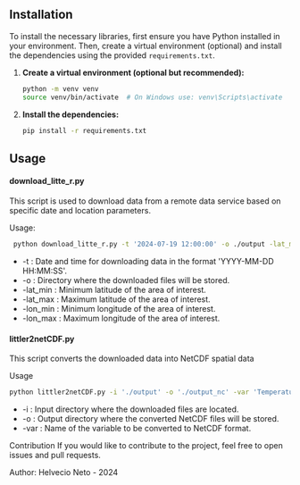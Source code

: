 ## Installation

To install the necessary libraries, first ensure you have Python installed in your environment. Then, create a virtual environment (optional) and install the dependencies using the provided `requirements.txt`.

1. **Create a virtual environment (optional but recommended):**

   ```bash
   python -m venv venv
   source venv/bin/activate  # On Windows use: venv\Scripts\activate
   ```


2. **Install the dependencies:**

   ```bash
   pip install -r requirements.txt
   ```


## Usage

#### download_litte_r.py

This script is used to download data from a remote data service based on specific date and location parameters.

Usage:

   ```bash
    python download_litte_r.py -t '2024-07-19 12:00:00' -o ./output -lat_min -10 -lat_max 10 -lon_min -70 -lon_max -45
   ```

* -t : Date and time for downloading data in the format 'YYYY-MM-DD HH:MM:SS'.
* -o : Directory where the downloaded files will be stored.
* -lat_min : Minimum latitude of the area of interest.
* -lat_max : Maximum latitude of the area of interest.
* -lon_min : Minimum longitude of the area of interest.
* -lon_max : Maximum longitude of the area of interest.


####  littler2netCDF.py
This script converts the downloaded data into NetCDF spatial data

Usage

   ```bash
   python littler2netCDF.py -i './output' -o './output_nc' -var 'Temperature (K)'
   ```

* -i : Input directory where the downloaded files are located.
* -o : Output directory where the converted NetCDF files will be stored.
* -var : Name of the variable to be converted to NetCDF format.


Contribution
If you would like to contribute to the project, feel free to open issues and pull requests.

Author: Helvecio Neto - 2024
